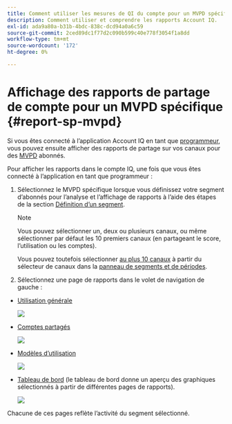 ```yaml
---
title: Comment utiliser les mesures de QI du compte pour un MVPD spécifique
description: Comment utiliser et comprendre les rapports Account IQ.
exl-id: ada9a80a-b31b-4bdc-838c-dcd94a0a6c59
source-git-commit: 2ced89dc1f77d2c090b599c40e778f3054f1a8dd
workflow-type: tm+mt
source-wordcount: '172'
ht-degree: 0%

---
```


# Affichage des rapports de partage de compte pour un MVPD spécifique <!--and programmer--> {#report-sp-mvpd}

Si vous êtes connecté à l’application Account IQ en tant que [programmeur](/help/accountiq/product-concepts.md#programmer-def), vous pouvez ensuite afficher des rapports de partage sur vos canaux pour des [MVPD](/help/accountiq/product-concepts.md#mvpd-def) abonnés.

Pour afficher les rapports dans le compte IQ, une fois que vous êtes connecté à l’application en tant que programmeur :

1. Sélectionnez le MVPD spécifique lorsque vous définissez votre segment d’abonnés pour l’analyse et l’affichage de rapports à l’aide des étapes de la section [Définition d’un segment](/help/accountiq/howto-select-segment-timeframe.md).


   >[!NOTE]
   >
   >Vous pouvez sélectionner un, deux ou plusieurs canaux, ou même sélectionner par défaut les 10 premiers canaux (en partageant le score, l’utilisation ou les comptes).
   >
   >
   >Vous pouvez toutefois sélectionner [au plus 10 canaux](/help/accountiq/limitations.md) à partir du sélecteur de canaux dans la [panneau de segments et de périodes](/help/accountiq/segments-timeframe.md).

1. Sélectionnez une page de rapports dans le volet de navigation de gauche :

* [Utilisation générale](/help/accountiq/general-usage-reports.md)

  ![](assets/specific-mvpd-gen-usage.png)
* [Comptes partagés](/help/accountiq/shared-acc-reports.md)

  ![](assets/specific-mvpd-shared-acc.png)
* [Modèles d’utilisation](/help/accountiq/usage-patterns.md)

  ![](assets/specific-mvpd-usage-pattern.png)

* [Tableau de bord](/help/accountiq/dashboard.md) (le tableau de bord donne un aperçu des graphiques sélectionnés à partir de différentes pages de rapports).

  ![](assets/specific-mvpd-dashboard.png)

Chacune de ces pages reflète l’activité du segment sélectionné.

